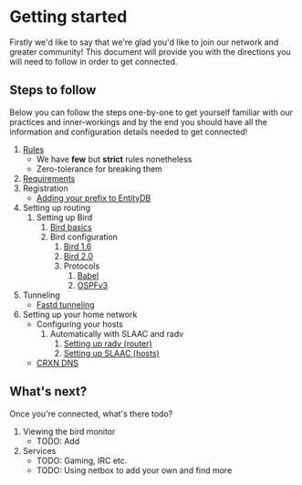 Getting started
===============

Firstly we'd like to say that we're glad you'd like to join our network and
greater community! This document will provide you with the directions you
will need to follow in order to get connected.

## Steps to follow

Below you can follow the steps one-by-one to get yourself familiar with our
practices and inner-workings and by the end you should have all the information
and configuration details needed to get connected!

1. [Rules](rules.md)
	* We have **few** but **strict** rules nonetheless
	* Zero-tolerance for breaking them
2. [Requirements](requirements.md)
3. Registration
	* [Adding your prefix to EntityDB](registration/entitydb.md)
4. Setting up routing
	1. Setting up Bird
		1. [Bird basics](routing/bird/bird_basics.md)
		2. Bird configuration
			1. [Bird 1.6](routing/bird/bird1.6.md)
			2. [Bird 2.0](routing/bird/bird2.md)
			3. Protocols
				1. [Babel](routing/bird/bird_babel.md)
				2. [OSPFv3](routing/bird/bird_ospfv3.md)
5. Tunneling
	* [Fastd tunneling](tunneling/fastd.md)
6. Setting up your home network
	* Configuring your hosts
		1. Automatically with SLAAC and radv
			1. [Setting up radv (router)](radv.md)
			2. [Setting up SLAAC (hosts)](slaac/slaac.md)
	* [CRXN DNS](dns/dns.md)

## What's next?

Once you're connected, what's there todo?

1. Viewing the bird monitor
	* TODO: Add
2. Services
	* TODO: Gaming, IRC etc.
	* TODO: Using netbox to add your own and find more